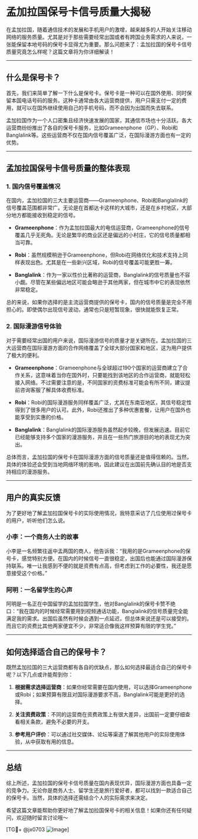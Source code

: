 # 孟加拉国保号卡信号质量大揭秘

在孟加拉国，随着通信技术的发展和手机用户的激增，越来越多的人开始关注移动网络的服务质量。尤其是对于那些需要经常出国或者有跨国业务需求的人来说，一张能保留本地号码的保号卡显得尤为重要。那么问题来了：孟加拉国的保号卡信号质量究竟怎么样呢？这篇文章将为你详细解读！

---

## 什么是保号卡？

首先，我们来简单了解一下什么是保号卡。保号卡是一种可以在国外使用、同时保留本国电话号码的服务。这种卡通常由各大运营商提供，用户只需支付一定的费用，就可以在国外继续使用自己的手机号码，而不会因为出国而失去联系。

孟加拉国作为一个人口密集且经济快速发展的国家，其通信市场也十分活跃。各大运营商纷纷推出了各自的保号卡服务，比如Grameenphone（GP）、Robi和Banglalink等。这些运营商不仅在国内信号覆盖广泛，在国际漫游方面也有一定的优势。

---

## 孟加拉国保号卡信号质量的整体表现

### 1. 国内信号覆盖情况

在国内，孟加拉国的三大主要运营商——Grameenphone、Robi和Banglalink的信号覆盖范围都非常广。无论是在首都达卡这样的大城市，还是在乡村地区，大部分地方都能接收到稳定的信号。

- **Grameenphone**：作为孟加拉国最大的电信运营商，Grameenphone的信号覆盖几乎无死角。无论是繁华的商业区还是偏远的小村庄，它的信号质量都相当可靠。
  
- **Robi**：虽然规模稍逊于Grameenphone，但Robi在网络优化和技术支持上同样表现出色。尤其是在一些新兴区域，Robi的信号覆盖可能更胜一筹。

- **Banglalink**：作为一家以性价比著称的运营商，Banglalink的信号质量也不容小觑。尽管在某些偏远地区可能会略逊于其他两家，但在城市中它的表现依然非常稳定。

总的来说，如果你选择的是主流运营商提供的保号卡，国内的信号质量是完全不用担心的。即使偶尔出现信号波动，通常也只是短暂现象，很快就能恢复正常。

### 2. 国际漫游信号体验

对于需要经常出国的用户来说，国际漫游信号的质量才是关键所在。孟加拉国的三大运营商在国际漫游方面的合作网络覆盖了全球大部分国家和地区，这为用户提供了极大的便利。

- **Grameenphone**：Grameenphone与全球超过190个国家的运营商建立了合作关系，这意味着当你在国外时，只要能找到该地区的合作运营商，就能轻松接入网络。不过需要注意的是，不同国家的资费标准可能会有所不同，建议提前咨询客服了解具体收费标准。

- **Robi**：Robi的国际漫游服务同样覆盖广泛，尤其在东南亚地区，其信号稳定性得到了很多用户的认可。此外，Robi还推出了多种优惠套餐，让用户在国外也能享受到实惠的价格。

- **Banglalink**：Banglalink的国际漫游服务虽然起步较晚，但发展迅速。目前它已经能够支持多个国家的漫游服务，并且在一些热门旅游目的地的表现尤为突出。

总体而言，孟加拉国的保号卡在国际漫游方面的信号质量还是值得信赖的。当然，具体的体验还会受到当地网络环境的影响，因此建议在出国前先确认目的地是否支持相应的漫游服务。

---

## 用户的真实反馈

为了更好地了解孟加拉国保号卡的实际使用情况，我特意采访了几位使用过保号卡的用户，听听他们怎么说。

### 小李：一个商务人士的故事

小李是一名频繁往返中孟两国的商人，他告诉我：“我用的是Grameenphone的保号卡，感觉特别方便。在国内的时候信号一直很稳定，出国后也能通过国际漫游保持联系。唯一让我感到不便的就是资费有点高，但考虑到工作的必要性，我还是愿意接受这个价格。”

### 阿明：一名留学生的心声

阿明是一名正在中国留学的孟加拉国学生，他对Banglalink的保号卡赞不绝口：“我在国内的时候经常需要用到视频通话功能，Banglalink的信号质量完全能满足我的需求。出国后虽然有时候会遇到一点延迟，但总体来说还是可以接受的。而且它的资费比其他两家便宜不少，非常适合像我这样预算有限的学生党。”

---

## 如何选择适合自己的保号卡？

既然孟加拉国的三大运营商都有各自的优缺点，那么如何选择最适合自己的保号卡呢？以下几点或许能帮到你：

1. **根据需求选择运营商**：如果你经常需要在国内使用，可以选择Grameenphone或Robi；如果预算有限且对国际漫游要求不高，Banglalink可能是更好的选择。

2. **关注资费政策**：不同的运营商在资费政策上有很大差异，出国前一定要仔细查看相关条款，避免不必要的开支。

3. **参考用户评价**：可以通过社交媒体、论坛等渠道了解其他用户的实际使用体验，从中获取有用的信息。

---

## 总结

综上所述，孟加拉国的保号卡信号质量在国内表现优异，国际漫游方面也具备一定的竞争力。无论你是商务人士、留学生还是旅行爱好者，都可以找到一款适合自己的保号卡。当然，具体的选择还需结合个人的实际需求来决定。

希望这篇文章能帮助你更好地了解孟加拉国保号卡的相关信息！如果你还有任何疑问，欢迎随时留言讨论哦～

[TG💪+ @jx0703 ![Image](https://github.com/user-attachments/assets/dbca1d08-cadb-493c-b0ec-ad6f7a83f270)]